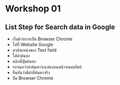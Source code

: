 # Workshop 01

## List Step for Search data in Google

- เริ่มด้วยการเปิด Browser Chrome 
- ไปที่ Website Google
- หาตำแหน่งของ Text field 
- ใส่คำค้นหา 
- คลิกที่ปุ่มค้นหา 
- รอจนกว่าคำค้นหาจะแสดงบนหน้าจอผลลัพท์
- ยืนยันว่ามีคำที่ค้นหาจริง
- ปิด Browser Chrome 
  
